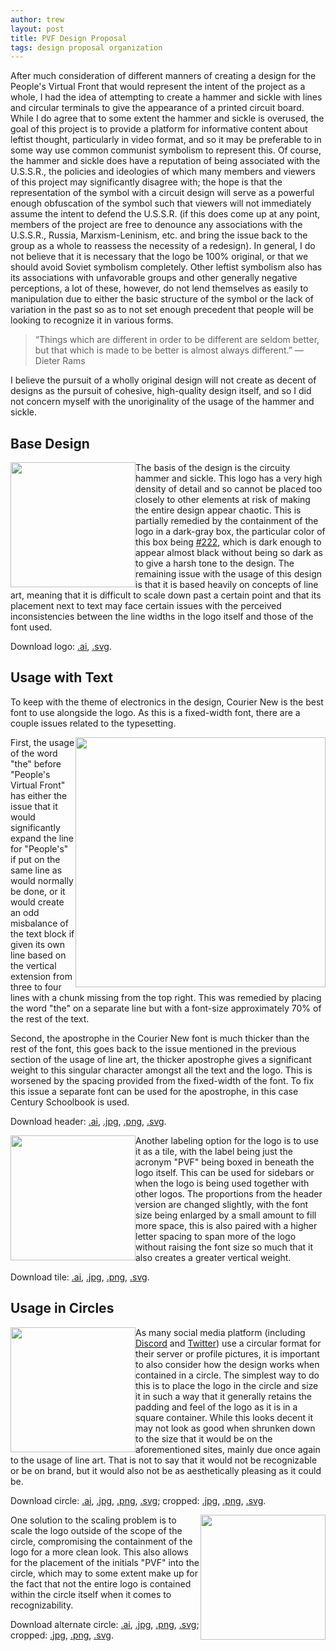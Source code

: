```yaml
---
author: trew
layout: post
title: PVF Design Proposal
tags: design proposal organization
---
```


After much consideration of different manners of creating a design for the
People's Virtual Front that would represent the intent of the project as a
whole, I had the idea of attempting to create a hammer and sickle with lines and
circular terminals to give the appearance of a printed circuit board. While I do
agree that to some extent the hammer and sickle is overused, the goal of this
project is to provide a platform for informative content about leftist thought,
particularly in video format, and so it may be preferable to in some way use
common communist symbolism to represent this. Of course, the hammer and sickle
does have a reputation of being associated with the U.S.S.R., the policies and
ideologies of which many members and viewers of this project may significantly
disagree with; the hope is that the representation of the symbol with a circuit
design will serve as a powerful enough obfuscation of the symbol such that
viewers will not immediately assume the intent to defend the U.S.S.R. (if this
does come up at any point, members of the project are free to denounce any
associations with the U.S.S.R., Russia, Marxism-Leninism, etc. and bring the
issue back to the group as a whole to reassess the necessity of a redesign). In
general, I do not believe that it is necessary that the logo be 100% original,
or that we should avoid Soviet symbolism completely. Other leftist symbolism
also has its associations with unfavorable groups and other generally negative
perceptions, a lot of these, however, do not lend themselves as easily to
manipulation due to either the basic structure of the symbol or the lack of
variation in the past so as to not set enough precedent that people will be
looking to recognize it in various forms.

>“Things which are different in order to be different are seldom better, but
that which is made to be better is almost always different.” — Dieter Rams

I believe the pursuit of a wholly original design will not create as decent of
designs as the pursuit of cohesive, high-quality design itself, and so I did not
concern myself with the unoriginality of the usage of the hammer and sickle.

## Base Design

<img src="https://trew.moe/assets/img/pvf/logo.svg"
    style="float:left;width:200px;">

The basis of the design is the circuity hammer and sickle. This logo has a very
high density of detail and so cannot be placed too closely to other elements at
risk of making the entire design appear chaotic. This is partially remedied by
the containment of the logo in a dark-gray box, the particular color of this box
being [#222](http://www.colorhexa.com/222222), which is dark enough to appear
almost black without being so dark as to give a harsh tone to the design. The
remaining issue with the usage of this design is that it is based heavily on
concepts of line art, meaning that it is difficult to scale down past a certain
point and that its placement next to text may face certain issues with the
perceived inconsistencies between the line widths in the logo itself and those
of the font used.

Download logo: [.ai](https://trew.moe/assets/img/pvf/logo.ai),
[.svg](https://trew.moe/assets/img/pvf/logo.svg).

## Usage with Text

To keep with the theme of electronics in the design, Courier New is the best
font to use alongside the logo. As this is a fixed-width font, there are a
couple issues related to the typesetting.

<img src="https://trew.moe/assets/img/pvf/header.png"
    style="width:400px;float:right;">

First, the usage of the word "the" before "People's Virtual Front" has either
the issue that it would significantly expand the line for "People's" if put on
the same line as would normally be done, or it would create an odd misbalance of
the text block if given its own line based on the vertical extension from three
to four lines with a chunk missing from the top right. This was remedied by
placing the word "the" on a separate line but with a font-size approximately 70%
of the rest of the text.

Second, the apostrophe in the Courier New font is much thicker than the rest of
the font, this goes back to the issue mentioned in the previous section of the
usage of line art, the thicker apostrophe gives a significant weight to this
singular character amongst all the text and the logo. This is worsened by the
spacing provided from the fixed-width of the font. To fix this issue a separate
font can be used for the apostrophe, in this case Century Schoolbook is used.

Download header: [.ai](https://trew.moe/assets/img/pvf/header.ai),
[.jpg](https://trew.moe/assets/img/pvf/header.jpg),
[.png](https://trew.moe/assets/img/pvf/header.png),
[.svg](https://trew.moe/assets/img/pvf/header.svg).

<img src="https://trew.moe/assets/img/pvf/tile.png"
    style="width:200px;float:left;">

Another labeling option for the logo is to use it as a tile, with the label
being just the acronym "PVF" being boxed in beneath the logo itself. This can be
used for sidebars or when the logo is being used together with other logos. The
proportions from the header version are changed slightly, with the font size
being enlarged by a small amount to fill more space, this is also paired with a
higher letter spacing to span more of the logo without raising the font size so
much that it also creates a greater vertical weight.

Download tile: [.ai](https://trew.moe/assets/img/pvf/tile.ai),
[.jpg](https://trew.moe/assets/img/pvf/tile.jpg),
[.png](https://trew.moe/assets/img/pvf/tile.png),
[.svg](https://trew.moe/assets/img/pvf/tile.svg).

## Usage in Circles

<img src="https://trew.moe/assets/img/pvf/circle.png"
    style="width:200px;float:left;">

As many social media platform (including [Discord](https://discordapp.com) and
[Twitter](https://twitter.com)) use a circular format for their server or
profile pictures, it is important to also consider how the design works when
contained in a circle. The simplest way to do this is to place the logo in the
circle and size it in such a way that it generally retains the padding and feel
of the logo as it is in a square container. While this looks decent it may not
look as good when shrunken down to the size that it would be on the
aforementioned sites, mainly due once again to the usage of line art. That is
not to say that it would not be recognizable or be on brand, but it would also
not be as aesthetically pleasing as it could be.

Download circle: [.ai](https://trew.moe/assets/img/pvf/circle.ai),
[.jpg](https://trew.moe/assets/img/pvf/circle.jpg),
[.png](https://trew.moe/assets/img/pvf/circle.png),
[.svg](https://trew.moe/assets/img/pvf/circle.svg);
cropped: [.jpg](https://trew.moe/assets/img/pvf/circle-cropped.jpg),
[.png](https://trew.moe/assets/img/pvf/circle-cropped.png),
[.svg](https://trew.moe/assets/img/pvf/circle-cropped.svg).

<img src="https://trew.moe/assets/img/pvf/circle-alt.png"
style="width:200px;float:right;">

One solution to the scaling problem is to scale the logo outside of the scope of
the circle, compromising the containment of the logo for a more clean look. This
also allows for the placement of the initials "PVF" into the circle, which may
to some extent make up for the fact that not the entire logo is contained within
the circle itself when it comes to recognizability.

Download alternate circle: [.ai](https://trew.moe/assets/img/pvf/circle-alt.ai),
[.jpg](https://trew.moe/assets/img/pvf/circle-alt.jpg),
[.png](https://trew.moe/assets/img/pvf/circle-alt.png),
[.svg](https://trew.moe/assets/img/pvf/circle-alt.svg);
cropped: [.jpg](https://trew.moe/assets/img/pvf/circle-alt-cropped.jpg),
[.png](https://trew.moe/assets/img/pvf/circle-alt-cropped.png),
[.svg](https://trew.moe/assets/img/pvf/circle-alt-cropped.svg).
